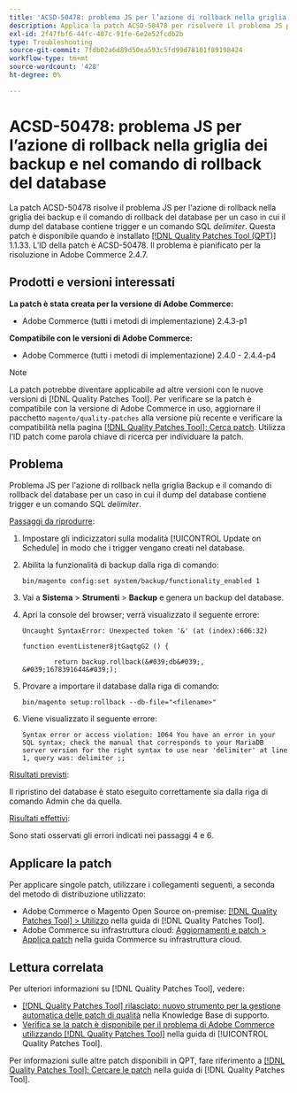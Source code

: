 ```yaml
---
title: 'ACSD-50478: problema JS per l’azione di rollback nella griglia dei backup e nel comando di rollback del database'
description: Applica la patch ACSD-50478 per risolvere il problema JS per l’azione di rollback nella griglia dei backup e il comando di rollback del database per un caso in cui il dump del database contiene trigger e un comando SQL *delimiter*.
exl-id: 2f47fbf6-44fc-487c-91fe-6e2e52fcdb2b
type: Troubleshooting
source-git-commit: 7fdb02a6d89d50ea593c5fd99d78101f89198424
workflow-type: tm+mt
source-wordcount: '428'
ht-degree: 0%

---
```


# ACSD-50478: problema JS per l’azione di rollback nella griglia dei backup e nel comando di rollback del database

La patch ACSD-50478 risolve il problema JS per l&#39;azione di rollback nella griglia dei backup e il comando di rollback del database per un caso in cui il dump del database contiene trigger e un comando SQL *delimiter*. Questa patch è disponibile quando è installato [[!DNL Quality Patches Tool (QPT)]](https://experienceleague.adobe.com/it/docs/commerce-operations/tools/quality-patches-tool/quality-patches-tool-to-self-serve-quality-patches) 1.1.33. L’ID della patch è ACSD-50478. Il problema è pianificato per la risoluzione in Adobe Commerce 2.4.7.

## Prodotti e versioni interessati

**La patch è stata creata per la versione di Adobe Commerce:**

* Adobe Commerce (tutti i metodi di implementazione) 2.4.3-p1

**Compatibile con le versioni di Adobe Commerce:**

* Adobe Commerce (tutti i metodi di implementazione) 2.4.0 - 2.4.4-p4

>[!NOTE]
>
>La patch potrebbe diventare applicabile ad altre versioni con le nuove versioni di [!DNL Quality Patches Tool]. Per verificare se la patch è compatibile con la versione di Adobe Commerce in uso, aggiornare il pacchetto `magento/quality-patches` alla versione più recente e verificare la compatibilità nella pagina [[!DNL Quality Patches Tool]: Cerca patch](https://experienceleague.adobe.com/tools/commerce-quality-patches/index.html?lang=it). Utilizza l’ID patch come parola chiave di ricerca per individuare la patch.

## Problema

Problema JS per l&#39;azione di rollback nella griglia Backup e il comando di rollback del database per un caso in cui il dump del database contiene trigger e un comando SQL *delimiter*.

<u>Passaggi da riprodurre</u>:

1. Impostare gli indicizzatori sulla modalità [!UICONTROL Update on Schedule] in modo che i trigger vengano creati nel database.
1. Abilita la funzionalità di backup dalla riga di comando:

   `bin/magento config:set system/backup/functionality_enabled 1`

1. Vai a **Sistema** > **Strumenti** > **Backup** e genera un backup del database.
1. Apri la console del browser; verrà visualizzato il seguente errore:

   ```
   Uncaught SyntaxError: Unexpected token '&' (at (index):606:32)
   
   function eventListener8jtGaqtgG2 () {
   
           return backup.rollback(&#039;db&#039;, &#039;1678391644&#039;);
   ```

1. Provare a importare il database dalla riga di comando:

   `bin/magento setup:rollback --db-file="<filename>"`

1. Viene visualizzato il seguente errore:

   ```
   Syntax error or access violation: 1064 You have an error in your SQL syntax; check the manual that corresponds to your MariaDB server version for the right syntax to use near 'delimiter' at line 1, query was: delimiter ;;
   ```

<u>Risultati previsti</u>:

Il ripristino del database è stato eseguito correttamente sia dalla riga di comando Admin che da quella.

<u>Risultati effettivi</u>:

Sono stati osservati gli errori indicati nei passaggi 4 e 6.

## Applicare la patch

Per applicare singole patch, utilizzare i collegamenti seguenti, a seconda del metodo di distribuzione utilizzato:

* Adobe Commerce o Magento Open Source on-premise: [[!DNL Quality Patches Tool] > Utilizzo](/help/tools/quality-patches-tool/usage.md) nella guida di [!DNL Quality Patches Tool].
* Adobe Commerce su infrastruttura cloud: [Aggiornamenti e patch > Applica patch](https://experienceleague.adobe.com/docs/commerce-cloud-service/user-guide/develop/upgrade/apply-patches.html?lang=it) nella guida Commerce su infrastruttura cloud.

## Lettura correlata

Per ulteriori informazioni su [!DNL Quality Patches Tool], vedere:

* [[!DNL Quality Patches Tool] rilasciato: nuovo strumento per la gestione automatica delle patch di qualità](https://experienceleague.adobe.com/it/docs/commerce-operations/tools/quality-patches-tool/quality-patches-tool-to-self-serve-quality-patches) nella Knowledge Base di supporto.
* [Verifica se la patch è disponibile per il problema di Adobe Commerce utilizzando  [!DNL Quality Patches Tool]](/help/tools/quality-patches-tool/patches-available-in-qpt/check-patch-for-magento-issue-with-magento-quality-patches.md) nella guida di [!UICONTROL Quality Patches Tool].


Per informazioni sulle altre patch disponibili in QPT, fare riferimento a [[!DNL Quality Patches Tool]: Cercare le patch](https://experienceleague.adobe.com/tools/commerce-quality-patches/index.html?lang=it) nella guida di [!DNL Quality Patches Tool].
